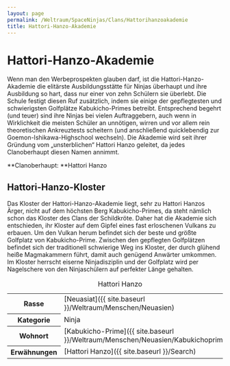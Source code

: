 ```yaml
---
layout: page
permalink: /Weltraum/SpaceNinjas/Clans/Hattorihanzoakademie
title: Hattori-Hanzo-Akademie
---
```



# Hattori-Hanzo-Akademie


Wenn man den Werbeprospekten glauben darf, ist die Hattori-Hanzo-Akademie die elitärste Ausbildungsstätte für Ninjas überhaupt und ihre Ausbildung so hart, dass nur einer von zehn Schülern sie überlebt. Die Schule festigt diesen Ruf zusätzlich, indem sie einige der gepflegtesten und schwierigsten Golfplätze Kabukicho-Primes betreibt. Entsprechend begehrt (und teuer) sind ihre Ninjas bei vielen Auftraggebern, auch wenn in Wirklichkeit die meisten Schüler an unnötigen, wirren und vor allem rein theoretischen Ankreuztests scheitern (und anschließend quicklebendig zur Goemon-Ishikawa-Highschool wechseln). Die Akademie wird seit ihrer Gründung vom „unsterblichen“ Hattori Hanzo geleitet, da jedes Clanoberhaupt diesen Namen annimmt.

**Clanoberhaupt: **Hattori Hanzo

## Hattori-Hanzo-Kloster

Das Kloster der Hattori-Hanzo-Akademie liegt, sehr zu Hattori Hanzos Ärger, nicht auf dem höchsten Berg Kabukicho-Primes, da steht nämlich schon das Kloster des Clans der Schildkröte. Daher hat die Akademie sich entschieden, ihr Kloster auf dem Gipfel eines fast erloschenen Vulkans zu erbauen. Um den Vulkan herum befindet sich der beste und größte Golfplatz von Kabukicho-Prime. Zwischen den gepflegten Golfplätzen befindet sich der traditionell schwierige Weg ins Kloster, der durch glühend heiße Magmakammern führt, damit auch genügend Anwärter umkommen. Im Kloster herrscht eiserne Ninjadisziplin und der Golfplatz wird per Nagelschere von den Ninjaschülern auf perfekter Länge gehalten.


<aside>
<table data-type="slc">
<caption>Hattori Hanzo</caption>
<tbody>
<tr><th>Rasse</th><td>[Neuasiat]({{ site.baseurl }}/Weltraum/Menschen/Neuasien)</td></tr>
<tr><th>Kategorie</th><td>Ninja</td></tr>
<tr><th>Wohnort</th><td>[Kabukicho-Prime]({{ site.baseurl }}/Weltraum/Menschen/Neuasien/Kabukichoprime)</td></tr>
<tr><th>Erwähnungen</th><td>[Hattori Hanzo]({{ site.baseurl }}/Search)</td></tr>
</tbody>
</table>
</aside>

